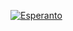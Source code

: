 


[![Esperanto](https://img.shields.io/badge/Esperanto-jes-green.svg)](https://eo.wikipedia.org/wiki/Esperanto)

